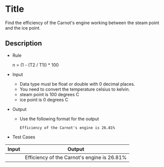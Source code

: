 # Title

Find the efficiency of the Carnot's engine working between the steam point and the ice point.

## Description

- Rule

  n = (1 - (T2 / T1)) \* 100

- Input

  - Data type must be float or double with 0 decimal places.
  - You need to convert the temperature celsius to kelvin.
  - steam point is 100 degrees C
  - ice point is 0 degrees C

- Output

  - Use the following format for the output

        Efficiency of the Carnot's engine is 26.81%

- Test Cases

| Input | Output                                      |
| ----- | ------------------------------------------- |
|       | Efficiency of the Carnot's engine is 26.81% |
